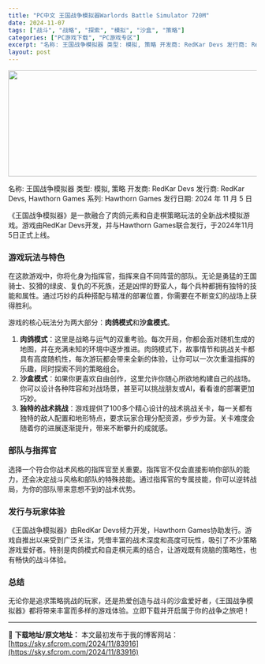 ```yaml
---
title: "PC中文 王国战争模拟器Warlords Battle Simulator 720M"
date: 2024-11-07
tags: ["战斗", "战略", "探索", "模拟", "沙盒", "策略"]
categories: ["PC游戏下载", "PC游戏专区"]
excerpt: "名称: 王国战争模拟器 类型: 模拟, 策略 开发商: RedKar Devs 发行商: RedKar Devs, Hawthorn Games 系列: Hawthorn Games 发行日期: 2024 年 11 月 5 日 《王国战争模拟器》是一款融合了肉鸽元素和自走棋策略玩法的全新战术模拟游戏&hellip;"
layout: post
---
```


<img class="aligncenter size-full wp-image-83917" src="https://sky.sfcrom.com/wp-content/uploads/2024/11/2024110702401780.webp" alt="" width="660" height="215" />

名称: 王国战争模拟器
类型: 模拟, 策略
开发商: RedKar Devs
发行商: RedKar Devs, Hawthorn Games
系列: Hawthorn Games
发行日期: 2024 年 11 月 5 日

《王国战争模拟器》是一款融合了肉鸽元素和自走棋策略玩法的全新战术模拟游戏。游戏由RedKar Devs开发，并与Hawthorn Games联合发行，于2024年11月5日正式上线。
<h3>游戏玩法与特色</h3>
在这款游戏中，你将化身为指挥官，指挥来自不同阵营的部队。无论是勇猛的王国骑士、狡猾的绿皮、复仇的不死族，还是凶悍的野蛮人，每个兵种都拥有独特的技能和属性。通过巧妙的兵种搭配与精准的部署位置，你需要在不断变幻的战场上获得胜利。

游戏的核心玩法分为两大部分：<strong>肉鸽模式</strong>和<strong>沙盒模式</strong>。
<ol>
 	<li><strong>肉鸽模式</strong>：这里是战略与运气的双重考验。每次开局，你都会面对随机生成的地图，并在充满未知的环境中逐步推进。肉鸽模式下，故事情节和挑战关卡都具有高度随机性，每次游玩都会带来全新的体验，让你可以一次次重温指挥的乐趣，同时探索不同的策略组合。</li>
 	<li><strong>沙盒模式</strong>：如果你更喜欢自由创作，这里允许你随心所欲地构建自己的战场。你可以设计各种阵容和对战场景，甚至可以挑战朋友或AI，看看谁的部署更加巧妙。</li>
 	<li><strong>独特的战术挑战</strong>：游戏提供了100多个精心设计的战术挑战关卡，每一关都有独特的敌人配置和地形特点，要求玩家合理分配资源，步步为营。关卡难度会随着你的进展逐渐提升，带来不断攀升的成就感。</li>
</ol>
<h3>部队与指挥官</h3>
选择一个符合你战术风格的指挥官至关重要。指挥官不仅会直接影响你部队的能力，还会决定战斗风格和部队的特殊技能。通过指挥官的专属技能，你可以逆转战局，为你的部队带来意想不到的战术优势。
<h3>发行与玩家体验</h3>
《王国战争模拟器》由RedKar Devs倾力开发，Hawthorn Games协助发行。游戏自推出以来受到广泛关注，凭借丰富的战术深度和高度可玩性，吸引了不少策略游戏爱好者。特别是肉鸽模式和自走棋元素的结合，让游戏既有烧脑的策略性，也有畅快的战斗体验。
<h3>总结</h3>
无论你是追求策略挑战的玩家，还是热爱创造与战斗的沙盒爱好者，《王国战争模拟器》都将带来丰富而多样的游戏体验。立即下载并开启属于你的战争之旅吧！

---
📖 **下载地址/原文地址：** 本文最初发布于我的博客网站：[https://sky.sfcrom.com/2024/11/83916](https://sky.sfcrom.com/2024/11/83916)
